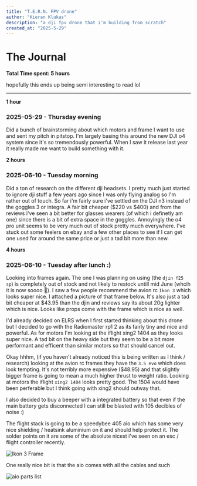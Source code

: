 ```yaml
---
title: "T.E.R.N. FPV drone"
author: "Kieran Klukas"
description: "a dji fpv drone that i'm building from scratch"
created_at: "2025-5-29"
---
```


# The Journal

**Total Time spent: 5 hours**

hopefully this ends up being semi interesting to read lol

---

**1 hour**
### 2025-05-29 - Thursday evening

Did a bunch of brainstorming about which motors and frame I want to use and sent my pitch in pitstop. I'm largely basing this around the new DJI o4 system since it's so tremendously powerful. When I saw it release last year it really made me want to build something with it.

**2 hours**

### 2025-06-10 - Tuesday morning

Did a ton of research on the different dji headsets. I pretty much just started to ignore dji stuff a few years ago since I was only flying analog so I'm rather out of touch. So far i'm fairly sure i've settled on the DJI n3 instead of the goggles 3 or integra. A fair bit cheaper ($220 vs $400) and from the reviews i've seen a bit better for glasses wearers (of which i definetly am one) since there is a bit of extra space in the goggles. Annoyingly the o4 pro unit seems to be very much out of stock pretty much everywhere. I've stuck out some feelers on ebay and a few other places to see if I can get one used for around the same price or just a tad bit more than new.

**4 hours**

### 2025-06-10 - Tuesday after lunch :)

Looking into frames again. The one I was planning on using (the `djin f25 sp`) is completely out of stock and not likely to restock untill mid June (whcih it is now soooo 🤷). I saw a few people recommend the avion rc `Ikon 3` which looks super nice. I attached a picture of that frame below. It's also just a tad bit cheaper at $43.95 than the djin and reviews say its about 20g lighter which is nice. Looks like props come with the frame which is nice as well. 

I'd already decided on ELRS when I first started thinking about this drone but I decided to go with the Radiomaster rp1 2 as its fairly tiny and nice and powerful. As for motors I'm looking at the iflight xing2 1404 as they looks super nice. A tad bit on the heavy side but they seem to be a bit more performant and efficent than similar motors so that should cancel out.

Okay hhhm, (if you haven't already noticed this is being written as I think / research) looking at the avion rc frames they have the `3.5 evo` which does look tempting. It's not terribly more expensive ($48.95) and that slightly bigger frame is going to mean a much higher thrust to weight ratio. Looking at motors the iflight `xing2 1404` looks pretty good. The 1504 would have been perferable but I think going with xing2 should outway that.

I also decided to buy a beeper with a integrated battery so that even if the main battery gets disconnected I can still be blasted with 105 decibles of noise :)

The flight stack is going to be a speedybee 405 aio which has some very nice shielding / heatsink aluminium on it and should help protect it. The solder points on it are some of the absolute nicest i've seen on an esc / flight controller recently.

![Ikon 3 Frame](https://avionrc.com/product_images/k/978/i3_FA__53399_zoom.jpg)

One really nice bit is that the aio comes with all the cables and such 

![aio parts list](https://store-fhxxhuiq8q.mybigcommerce.com/product_images/img_speedybee_f405_aio_40a/F405-AIO-5-EN_12.jpg)
